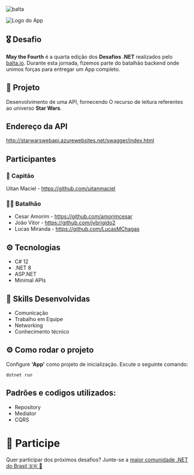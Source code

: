![balta](https://baltaio.blob.core.windows.net/static/images/dark/balta-logo.svg)

![Logo do App](https://github.com/balta-io/desafio-balta-may-the-fourth-backend/assets/965305/880fab7e-3998-4a0d-98ad-1d6ffc11298b)

## 🎖️ Desafio
**May the Fourth** é a quarta edição dos **Desafios .NET** realizados pelo [balta.io](https://balta.io). Durante esta jornada, fizemos parte do batalhão backend onde unimos forças para entregar um App completo.

## 📱 Projeto
Desenvolvimento de uma API, fornecendo O recurso de leitura referentes ao universo **Star Wars**.

## Endereço da API
http://starwarswebapi.azurewebsites.net/swagger/index.html

## Participantes
### 🚀 Capitão
Uitan Maciel - https://github.com/uitanmaciel

### 💂‍♀️ Batalhão
* Cesar Amorim - https://github.com/amorimcesar
* João Vitor - https://github.com/jvbrigido2
* Lucas Miranda - https://github.com/LucasMChagas

## ⚙️ Tecnologias
* C# 12
* .NET 8
* ASP.NET
* Minimal APIs

## 🥋 Skills Desenvolvidas
* Comunicação
* Trabalho em Equipe
* Networking
* Conhecimento técnico

## ⚙️ Como rodar o projeto
Configure <b>'App'</b> como projeto de inicialização.
Excute o seguinte comando:
```
dotnet run
```

## Padrões e codigos utilizados:
* Repository
* Mediator
* CQRS

# 💜 Participe
Quer participar dos próximos desafios? Junte-se a [maior comunidade .NET do Brasil 🇧🇷 💜](https://balta.io/discord)